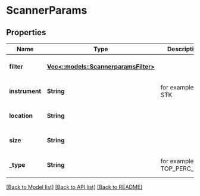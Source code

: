# ScannerParams

## Properties
Name | Type | Description | Notes
------------ | ------------- | ------------- | -------------
**filter** | [**Vec<::models::ScannerparamsFilter>**](scannerparams_filter.md) |  | [optional] [default to null]
**instrument** | **String** | for example-STK | [optional] [default to null]
**location** | **String** |  | [optional] [default to null]
**size** | **String** |  | [optional] [default to null]
**_type** | **String** | for example-TOP_PERC_GAIN | [optional] [default to null]

[[Back to Model list]](../README.md#documentation-for-models) [[Back to API list]](../README.md#documentation-for-api-endpoints) [[Back to README]](../README.md)


